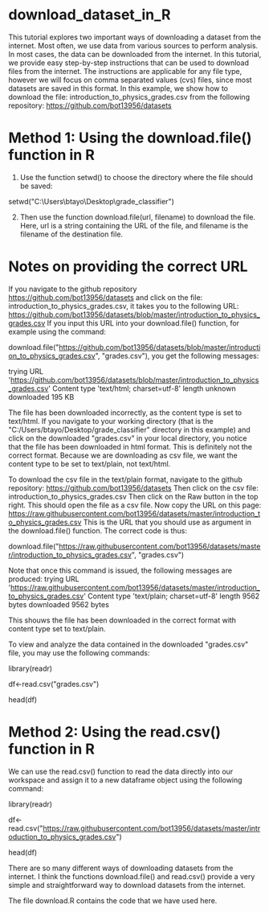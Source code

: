 # download_dataset_in_R

This tutorial explores two important ways of downloading a dataset from the internet. Most often, we use data from various sources to perform analysis. In most cases, the data can be downloaded from the internet. In this tutorial, we provide easy step-by-step instructions that can be used to download files from the internet. The instructions are applicable for any file type, however we will focus on comma separated values (cvs) files, since most datasets are saved in this format. In this example, we show how to download the file: introduction_to_physics_grades.csv from the following repository: https://github.com/bot13956/datasets

# Method 1: Using the download.file() function in R
1) Use the function setwd() to choose the directory where the file should be saved:

 setwd("C:\\Users\\btayo\\Desktop\\grade_classifier")

2) Then use the function download.file(url, filename) to download the file. Here, url is a string containing the URL of the file, and filename is the filename of the destination file. 
# Notes on providing the correct URL
If you navigate to the github repository https://github.com/bot13956/datasets and click on the file: introduction_to_physics_grades.csv, it takes you to the following URL: https://github.com/bot13956/datasets/blob/master/introduction_to_physics_grades.csv
If you input this URL into your download.file() function, for example using the command:

download.file("https://github.com/bot13956/datasets/blob/master/introduction_to_physics_grades.csv", "grades.csv"), you get the following messages:

trying URL 'https://github.com/bot13956/datasets/blob/master/introduction_to_physics_grades.csv'
Content type 'text/html; charset=utf-8' length unknown
downloaded 195 KB

The file has been downloaded incorrectly, as the content type is set to text/html. If you navigate to your working directory (that is the "C:/Users/btayo/Desktop/grade_classifier" directory in this example) and click on the downloaded "grades.csv" in your local directory, you notice that the file has been downloaded in html format. This is definitely not the correct format.  Because we are downloading as csv file, we want the content type to be set to text/plain, not text/html. 

To download the csv file in the text/plain format, navigate to the github repository: https://github.com/bot13956/datasets
Then click on the csv file: introduction_to_physics_grades.csv 
Then click on the Raw button in the top right. This should open the file as a csv file.
Now copy the URL on this page: https://raw.githubusercontent.com/bot13956/datasets/master/introduction_to_physics_grades.csv
This is the URL that you should use as argument in the download.file() function. The correct code is thus:

download.file("https://raw.githubusercontent.com/bot13956/datasets/master/introduction_to_physics_grades.csv", "grades.csv")

Note that once this command is issued, the following messages are produced:
trying URL 'https://raw.githubusercontent.com/bot13956/datasets/master/introduction_to_physics_grades.csv'
Content type 'text/plain; charset=utf-8' length 9562 bytes
downloaded 9562 bytes

This shouws the file has been downloaded in the correct format with content type set to text/plain. 

To view and analyze the data contained in the downloaded "grades.csv" file, you may use the following commands:

library(readr)

df<-read.csv("grades.csv")

head(df)

# Method 2: Using the read.csv() function in R

We can use the read.csv() function to read the data directly into our workspace and assign it to a new dataframe object using the following command:

library(readr)

df<-read.csv("https://raw.githubusercontent.com/bot13956/datasets/master/introduction_to_physics_grades.csv")

head(df)

There are so many different ways of downloading datasets from the internet. I think the functions download.file() and read.csv() provide a very simple and straightforward way to download datasets from the internet. 

The file download.R contains the code that we have used here.

